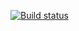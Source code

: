 [![Build status](https://ci.appveyor.com/api/projects/status/dmaw6j9yq9g1v4qw/branch/master?svg=true)](https://ci.appveyor.com/project/leonnika/aqa-hw4/branch/master)